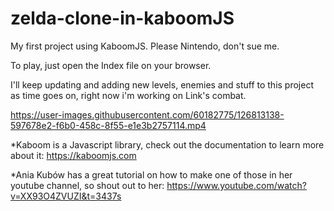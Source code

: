 # zelda-clone-in-kaboomJS
My first project using KaboomJS. Please Nintendo, don't sue me.

To play, just open the Index file on your browser.

I'll keep updating and adding new levels, enemies and stuff to this project as time goes on, right now i'm working on Link's combat.


https://user-images.githubusercontent.com/60182775/126813138-597678e2-f6b0-458c-8f55-e1e3b2757114.mp4





*Kaboom is a Javascript library, check out the documentation to learn more about it: https://kaboomjs.com

*Ania Kubów has a great tutorial on how to make one of those in her youtube channel, so shout out to her: https://www.youtube.com/watch?v=XX93O4ZVUZI&t=3437s
